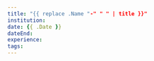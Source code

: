 ```yaml
---
title: "{{ replace .Name "-" " " | title }}"
institution:
date: {{ .Date }}
dateEnd: 
experience:
tags:
---
```


